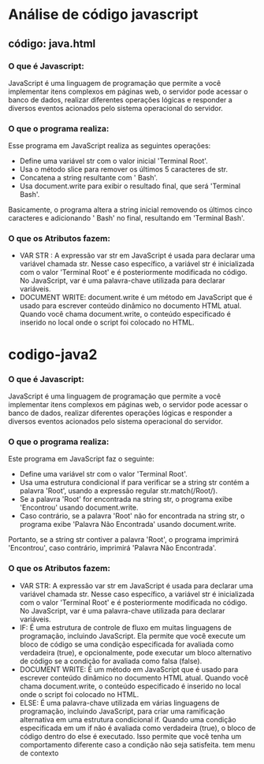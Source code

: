 # Análise de código javascript

## código: java.html

### O que é Javascript:
JavaScript é uma linguagem de programação que permite a você implementar itens complexos em páginas web, o servidor pode acessar o banco de dados, realizar diferentes operações lógicas e responder a diversos eventos acionados pelo sistema operacional do servidor.
### O que o programa realiza:
Esse programa em JavaScript realiza as seguintes operações:

* Define uma variável str com o valor inicial 'Terminal Root'.
* Usa o método slice para remover os últimos 5 caracteres de str.
* Concatena a string resultante com ' Bash'.
* Usa document.write para exibir o resultado final, que será 'Terminal Bash'.
 
Basicamente, o programa altera a string inicial removendo os últimos cinco caracteres e adicionando ' Bash' no final, resultando em 'Terminal Bash'.

### O que os Atributos fazem:
* VAR STR : A expressão var str em JavaScript é usada para declarar uma variável chamada str. Nesse caso específico, a variável str é inicializada com o valor 'Terminal Root' e é posteriormente modificada no código. No JavaScript, var é uma palavra-chave utilizada para declarar variáveis. 
* DOCUMENT WRITE: document.write é um método em JavaScript que é usado para escrever conteúdo dinâmico no documento HTML atual. Quando você chama document.write, o conteúdo especificado é inserido no local onde o script foi colocado no HTML.

# codigo-java2
 
### O que é Javascript:
JavaScript é uma linguagem de programação que permite a você implementar itens complexos em páginas web, o servidor pode acessar o banco de dados, realizar diferentes operações lógicas e responder a diversos eventos acionados pelo sistema operacional do servidor.
### O que o programa realiza:
Este programa em JavaScript faz o seguinte:
 
* Define uma variável str com o valor 'Terminal Root'.
* Usa uma estrutura condicional if para verificar se a string str contém a palavra 'Root', usando a expressão regular str.match(/Root/).
* Se a palavra 'Root' for encontrada na string str, o programa exibe 'Encontrou' usando document.write.
* Caso contrário, se a palavra 'Root' não for encontrada na string str, o programa exibe 'Palavra Não Encontrada' usando document.write.
 
Portanto, se a string str contiver a palavra 'Root', o programa imprimirá 'Encontrou', caso contrário, imprimirá 'Palavra Não Encontrada'.
 
### O que os Atributos fazem:
* VAR STR: A expressão var str em JavaScript é usada para declarar uma variável chamada str. Nesse caso específico, a variável str é inicializada com o valor 'Terminal Root' e é posteriormente modificada no código. No JavaScript, var é uma palavra-chave utilizada para declarar variáveis.
* IF: É uma estrutura de controle de fluxo em muitas linguagens de programação, incluindo JavaScript. Ela permite que você execute um bloco de código se uma condição especificada for avaliada como verdadeira (true), e opcionalmente, pode executar um bloco alternativo de código se a condição for avaliada como falsa (false).
* DOCUMENT WRITE: É um método em JavaScript que é usado para escrever conteúdo dinâmico no documento HTML atual. Quando você chama document.write, o conteúdo especificado é inserido no local onde o script foi colocado no HTML.
* ELSE: É uma palavra-chave utilizada em várias linguagens de programação, incluindo JavaScript, para criar uma ramificação alternativa em uma estrutura condicional if. Quando uma condição especificada em um if não é avaliada como verdadeira (true), o bloco de código dentro do else é executado. Isso permite que você tenha um comportamento diferente caso a condição não seja satisfeita.
tem menu de contexto












